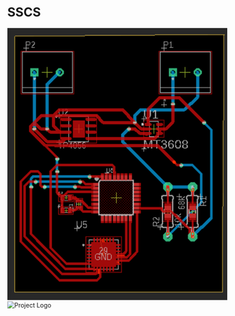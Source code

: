 # SSCS
<img src="cebtral-rota.png" alt="Alt text" width="500">
<img src="images/logo.png" alt="Project Logo" width="200">

